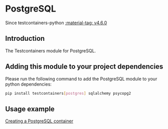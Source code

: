 # PostgreSQL

Since testcontainers-python <a href="https://github.com/testcontainers/testcontainers-python/releases/tag/v4.6.0"><span class="tc-version">:material-tag: v4.6.0</span></a>

## Introduction

The Testcontainers module for PostgreSQL.

## Adding this module to your project dependencies

Please run the following command to add the PostgreSQL module to your python dependencies:

```bash
pip install testcontainers[postgres] sqlalchemy psycopg2
```

## Usage example

<!--codeinclude-->

[Creating a PostgreSQL container](../../modules/postgres/example_basic.py)

<!--/codeinclude-->
